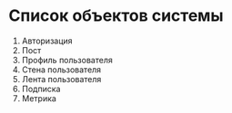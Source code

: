 # Список объектов системы

1. Авторизация
2. Пост
3. Профиль пользователя
4. Стена пользователя
5. Лента пользователя
6. Подписка
7. Метрика
